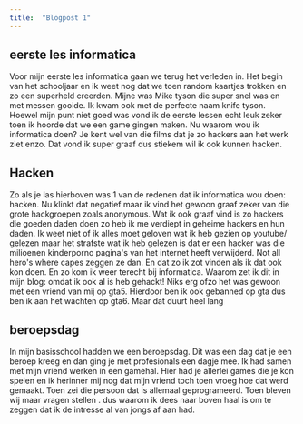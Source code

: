 ```yaml
---
title:  "Blogpost 1"
---
```


## eerste les informatica

Voor mijn eerste les informatica gaan we terug het verleden in. Het begin van het schooljaar en ik weet nog dat we toen random kaartjes trokken en zo een superheld creerden. Mijne was Mike tyson die super snel was en met messen gooide. Ik kwam ook met de perfecte naam knife tyson. Hoewel mijn punt niet goed was vond ik de eerste lessen echt leuk zeker toen ik hoorde dat we een game gingen maken. Nu waarom wou ik informatica doen? Je kent wel van die films dat je zo hackers aan het werk ziet enzo. Dat vond ik super graaf dus stiekem wil ik ook kunnen hacken. 

<!--more-->

## Hacken

Zo als je las hierboven was 1 van de redenen dat ik informatica wou doen: hacken. Nu klinkt dat negatief maar ik vind het gewoon graaf zeker van die grote hackgroepen zoals anonymous.
 Wat ik ook graaf vind is zo hackers die goeden daden doen zo heb ik me verdiept in geheime hackers en hun daden. Ik weet niet of ik alles moet geloven wat ik heb gezien op youtube/ gelezen maar het strafste wat ik heb gelezen is dat er een hacker was die milioenen kinderporno pagina's van het internet heeft verwijderd.
Not all hero's where capes zeggen ze dan.
En dat zo ik zot vinden als ik dat ook kon doen. En zo kom ik weer terecht bij informatica. Waarom zet ik dit in mijn blog: omdat ik ook al is heb gehackt! Niks erg ofzo het was gewoon met een vriend van mij op gta5. Hierdoor ben ik ook gebanned op gta dus ben ik aan het wachten op gta6. Maar dat duurt heel lang

## beroepsdag

In mijn basisschool hadden we een beroepsdag. Dit was een dag dat je een beroep kreeg en dan ging je met profesionals een dagje mee. Ik had samen met mijn vriend werken in een gamehal. Hier had je allerlei games die je kon spelen en ik herinner mij nog dat mijn vriend toch toen vroeg hoe dat werd gemaakt. Toen zei die persoon dat is allemaal geprogrameerd. Toen bleven wij maar vragen stellen . dus waarom ik dees naar boven haal is om te zeggen dat ik de intresse  al van jongs af aan had.


